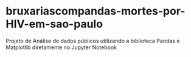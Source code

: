 # bruxariascompandas-mortes-por-HIV-em-sao-paulo
Projeto de Análise de dados públicos utilizando a biblioteca Pandas e Matplotlib diretamente no Jupyter Notebook
